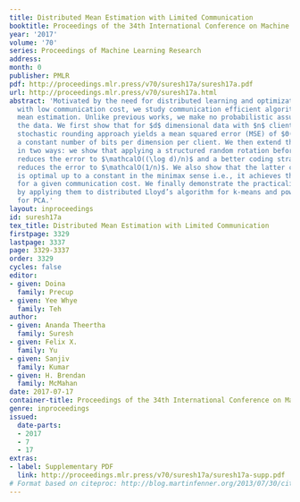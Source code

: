 ```yaml
---
title: Distributed Mean Estimation with Limited Communication
booktitle: Proceedings of the 34th International Conference on Machine Learning
year: '2017'
volume: '70'
series: Proceedings of Machine Learning Research
address: 
month: 0
publisher: PMLR
pdf: http://proceedings.mlr.press/v70/suresh17a/suresh17a.pdf
url: http://proceedings.mlr.press/v70/suresh17a.html
abstract: 'Motivated by the need for distributed learning and optimization algorithms
  with low communication cost, we study communication efficient algorithms for distributed
  mean estimation. Unlike previous works, we make no probabilistic assumptions on
  the data. We first show that for $d$ dimensional data with $n$ clients, a naive
  stochastic rounding approach yields a mean squared error (MSE) of $Θ(d/n)$ and uses
  a constant number of bits per dimension per client. We then extend this naive algorithm
  in two ways: we show that applying a structured random rotation before quantization
  reduces the error to $\mathcalO((\log d)/n)$ and a better coding strategy further
  reduces the error to $\mathcalO(1/n)$. We also show that the latter coding strategy
  is optimal up to a constant in the minimax sense i.e., it achieves the best MSE
  for a given communication cost. We finally demonstrate the practicality of our algorithms
  by applying them to distributed Lloyd’s algorithm for k-means and power iteration
  for PCA.'
layout: inproceedings
id: suresh17a
tex_title: Distributed Mean Estimation with Limited Communication
firstpage: 3329
lastpage: 3337
page: 3329-3337
order: 3329
cycles: false
editor:
- given: Doina
  family: Precup
- given: Yee Whye
  family: Teh
author:
- given: Ananda Theertha
  family: Suresh
- given: Felix X.
  family: Yu
- given: Sanjiv
  family: Kumar
- given: H. Brendan
  family: McMahan
date: 2017-07-17
container-title: Proceedings of the 34th International Conference on Machine Learning
genre: inproceedings
issued:
  date-parts:
  - 2017
  - 7
  - 17
extras:
- label: Supplementary PDF
  link: http://proceedings.mlr.press/v70/suresh17a/suresh17a-supp.pdf
# Format based on citeproc: http://blog.martinfenner.org/2013/07/30/citeproc-yaml-for-bibliographies/
---
```


